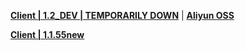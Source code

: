 **[Client | 1.2_DEV | TEMPORARILY DOWN](https://autopatchcn.yuanshen.com/client_app/pc_release/1.2-1565149_1.2_rel-1594157_test.zip)** | **[Aliyun OSS](http://hk4e-download-sync-bj.oss-cn-beijing.aliyuncs.com/client_app/pc_release/1.2-1565149_1.2_rel-1594157_test.zip)**

**[Client | 1.1.55new](https://autopatchcn.yuanshen.com/client_app/beta_pc/20201204_14d758a0ff12fdc7/yuanshen_beta1.1.55new.zip)**
